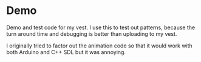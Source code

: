Demo
====

Demo and test code for my vest. I use this to test out patterns, because the
turn around time and debugging is better than uploading to my vest.

I originally tried to factor out the animation code so that it would work with
both Arduino and C++ SDL but it was annoying.
